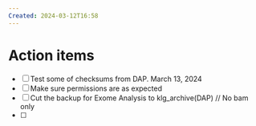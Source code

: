 ```yaml
---
Created: 2024-03-12T16:58
---
```

# Action items

- [ ] Test some of checksums from DAP. March 13, 2024
- [ ] Make sure permissions are as expected
- [ ] Cut the backup for Exome Analysis to klg_archive(DAP) // No bam only
- [ ]